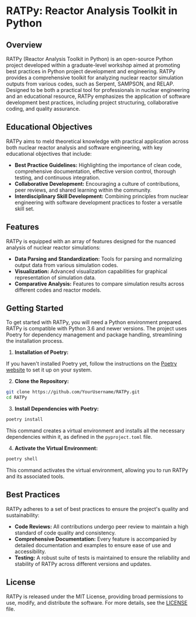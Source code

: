 # RATPy: Reactor Analysis Toolkit in Python

## Overview

RATPy (Reactor Analysis Toolkit in Python) is an open-source Python project developed within a graduate-level workshop aimed at promoting best practices in Python project development and engineering. RATPy provides a comprehensive toolkit for analyzing nuclear reactor simulation outputs from various codes, such as Serpent, SAMPSON, and RELAP. Designed to be both a practical tool for professionals in nuclear engineering and an educational resource, RATPy emphasizes the application of software development best practices, including project structuring, collaborative coding, and quality assurance.

## Educational Objectives

RATPy aims to meld theoretical knowledge with practical application across both nuclear reactor analysis and software engineering, with key educational objectives that include:

- **Best Practice Guidelines:** Highlighting the importance of clean code, comprehensive documentation, effective version control, thorough testing, and continuous integration.
- **Collaborative Development:** Encouraging a culture of contributions, peer reviews, and shared learning within the community.
- **Interdisciplinary Skill Development:** Combining principles from nuclear engineering with software development practices to foster a versatile skill set.

## Features

RATPy is equipped with an array of features designed for the nuanced analysis of nuclear reactor simulations:

- **Data Parsing and Standardization:** Tools for parsing and normalizing output data from various simulation codes.
- **Visualization:** Advanced visualization capabilities for graphical representation of simulation data.
- **Comparative Analysis:** Features to compare simulation results across different codes and reactor models.

## Getting Started

To get started with RATPy, you will need a Python environment prepared. RATPy is compatible with Python 3.6 and newer versions. The project uses Poetry for dependency management and package handling, streamlining the installation process.

1. **Installation of Poetry:**

If you haven't installed Poetry yet, follow the instructions on the [Poetry website](https://python-poetry.org/docs/#installation) to set it up on your system.

2. **Clone the Repository:**

```bash
git clone https://github.com/YourUsername/RATPy.git
cd RATPy
```

3. **Install Dependencies with Poetry:**

```bash
poetry install
```

This command creates a virtual environment and installs all the necessary dependencies within it, as defined in the `pyproject.toml` file.

4. **Activate the Virtual Environment:**

```bash
poetry shell
```

This command activates the virtual environment, allowing you to run RATPy and its associated tools.

## Best Practices

RATPy adheres to a set of best practices to ensure the project's quality and sustainability:

- **Code Reviews:** All contributions undergo peer review to maintain a high standard of code quality and consistency.
- **Comprehensive Documentation:** Every feature is accompanied by detailed documentation and examples to ensure ease of use and accessibility.
- **Testing:** A robust suite of tests is maintained to ensure the reliability and stability of RATPy across different versions and updates.

## License

RATPy is released under the MIT License, providing broad permissions to use, modify, and distribute the software. For more details, see the [LICENSE](LICENSE) file.
